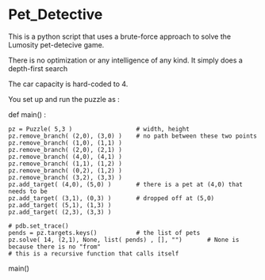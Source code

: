 # Pet_Detective

This is a python script that uses a brute-force approach to solve the Lumosity pet-detecive game.

There is no optimization or any intelligence of any kind. It simply does a depth-first search

The car capacity is hard-coded to 4.

You set up and run the puzzle as :

def main() :

	pz = Puzzle( 5,3 )					# width, height
	pz.remove_branch( (2,0), (3,0) )	# no path between these two points
	pz.remove_branch( (1,0), (1,1) )
	pz.remove_branch( (2,0), (2,1) )
	pz.remove_branch( (4,0), (4,1) )
	pz.remove_branch( (1,1), (1,2) )
	pz.remove_branch( (0,2), (1,2) )
	pz.remove_branch( (3,2), (3,3) )
	pz.add_target( (4,0), (5,0) )		# there is a pet at (4,0) that needs to be
	pz.add_target( (3,1), (0,3) )		# dropped off at (5,0)
	pz.add_target( (5,1), (1,3) )
	pz.add_target( (2,3), (3,3) )

	# pdb.set_trace()
	pends = pz.targets.keys()			# the list of pets
	pz.solve( 14, (2,1), None, list( pends) , [], "")		# None is because there is no "from"
	# this is a recursive function that calls itself

main()
